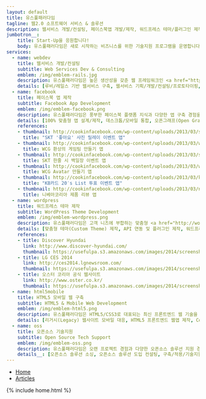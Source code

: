 ```yaml
---
layout: default
title: 유스풀패러다임
tagline: 웹2.0 소프트웨어 서비스 & 솔루션
description: 웹서비스 개발/컨설팅, 페이스북앱 개발/제작, 워드프레스 테마/플러그인 제작, 오픈소스 솔루션 컨설팅/기술지원, 루비/레일스/얼랭 개발, 워드프레스 웹사이트 제작, 페이스북Facebook/트위터Twitter/소셜웹SocialWeb 개발 및 컨설팅, HTML5 모바일 웹사이트 구축
jumbotron__:
    title: Start-Up을 응원합니다!
    body: 유스풀패러다임은 새로 시작하는 비즈니스를 위한 기술지원 프로그램을 운영합니다.
services: 
  - name: webdev
    title: 웹서비스 개발/컨설팅
    subtitle: Web Services Dev & Consulting
    emblem: /img/emblem-rails.jpg
    description: 유스풀패러다임은 높은 생산성을 갖춘 웹 프레임워크인 <a href="http://rubyonrails.org/">루비온레일스</a>(Ruby on Rails)와 여러 오픈소스 도구를 효과적으로 활용하여 고객 니즈에 부합하는 웹서비스를 유연하고 빠르게 구현합니다.
    details: [루비/레일스 기반 웹서비스 구축, 웹서비스 기획/개발/컨설팅/프로토타이핑, 오픈API 연동/설계/구현]
  - name: facebook
    title: 페이스북 앱 제작
    subtitle: Facebook App Development
    emblem: /img/emblem-facebook.png
    description: 유스풀패러다임은 풍부한 페이스북 플랫폼 지식과 다양한 앱 구축 경험을 토대로 고객의 마케팅 니즈에 부합하는 커스텀 앱을 신속하게 제작합니다.
    details: [100% 맞춤형 앱 설계/제작, 데스크톱/모바일 통합, 오픈그래프(Open Graph) 연동, 관리자 기능/분석도구 지원]
    references:
    - thumbnail: http://cookinfacebook.com/wp-content/uploads/2013/03/skt-mission3.jpg
      title: "SKT '좋아요' 사진 릴레이 이벤트 앱"
    - thumbnail: http://cookinfacebook.com/wp-content/uploads/2013/03/wcg-fantasy.jpg
      title: WCG 환상의 게임팀 만들기 앱
    - thumbnail: http://cookinfacebook.com/wp-content/uploads/2013/03/skt-mission1.jpg
      title: SKT 한줄 시 백일장 이벤트 앱
    - thumbnail: http://cookinfacebook.com/wp-content/uploads/2013/03/wcg-avatar.jpg
      title: WCG Avatar 만들기 앱
    - thumbnail: http://cookinfacebook.com/wp-content/uploads/2013/03/kbstar-20slist.png
      title: "KB카드 20′s List 투표 이벤트 앱"
    - thumbnail: http://cookinfacebook.com/wp-content/uploads/2013/03/niveakorea-review.jpg
      title: 니베아코리아 제품 리뷰 앱
  - name: wordpress
    title: 워드프레스 테마 제작
    subtitle: WordPress Theme Development
    emblem: /img/emblem-wordpress.png
    description: 유스풀패러다임은 고객 니즈에 부합하는 맞춤형 <a href="http://wordpress.org/">워드프레스</a>(WordPress) 테마를 제작하고 워드프레스 프로젝트에서 발생하는 여러 기술적 문제들을 해결해 드립니다.
    details: [맞춤형 테마(Custom Theme) 제작, API 연동 및 플러그인 제작, 워드프레스 구축 관련 컨설팅/기술지원]
    references:
    - title: Discover Hyundai
      link: http://www.discover-hyundai.com/
      thumbnail: https://usefulpa.s3.amazonaws.com/images/2014/screenshot-wp-hqtour.png
    - title: LG CES 2014
      link: http://ces2014.lgnewsroom.com/
      thumbnail: https://usefulpa.s3.amazonaws.com/images/2014/screenshot-wp-lgces2014.png
    - title: 오스터 코리아 공식 웹사이트
      link: http://www.oster.co.kr/
      thumbnail: https://usefulpa.s3.amazonaws.com/images/2014/screenshot-wp-osterkr.png
  - name: html5mobile
    title: HTML5 모바일 웹 구축
    subtitle: HTML5 & Mobile Web Development
    emblem: /img/emblem-html5.png
    description: 유스풀패러다임은 HTML5/CSS3로 대표되는 최신 프론트엔드 웹 기술을 기반으로 모바일 환경에 최적화된 사용성 높은 웹사이트와 웹애플리케이션을 구현합니다.
    details: [리거시(Legacy) 웹사이트 모바일 대응, HTML5 프론트엔드 웹앱 제작, Cordova/PhoneGap 기반 하이브리드앱 제작, 반응형웹(Responsive Web) 지원]
  - name: oss
    title: 오픈소스 기술지원
    subtitle: Open Source Tech Support
    emblem: /img/emblem-oss.png
    description: 유스풀패러다임은 오랜 프로젝트 경험과 다양한 오픈소스 솔루션 지원 경험을 바탕으로 여러분 프로젝트에 가장 잘 맞는 최적의 오픈소스 솔루션을 찾아 프로젝트에 적용할 수 있도록 도와 드립니다.
    details__: [오픈소스 솔루션 소싱, 오픈소스 솔루션 도입 컨설팅, 구축/적용/기술지원, 호스팅 및 유지관리]
---
```


<!-- Nav tabs -->
<ul class="nav nav-pills nav-justifiedx">
    <li class="active"><a href="/">Home</a></li>
    <li class=""><a href="/articles.html">Articles</a></li>
</ul>

{% include home.html %}




